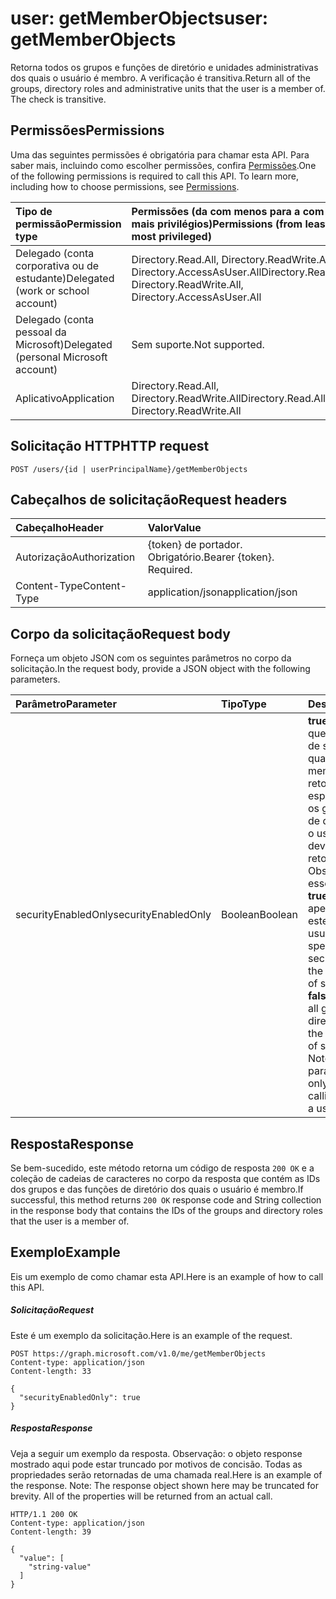 # <a name="user-getmemberobjects"></a><span data-ttu-id="c4c03-101">user: getMemberObjects</span><span class="sxs-lookup"><span data-stu-id="c4c03-101">user: getMemberObjects</span></span>
<span data-ttu-id="c4c03-p101">Retorna todos os grupos e funções de diretório e unidades administrativas dos quais o usuário é membro. A verificação é transitiva.</span><span class="sxs-lookup"><span data-stu-id="c4c03-p101">Return all of the groups, directory roles and administrative units that the user is a member of. The check is transitive.</span></span>

## <a name="permissions"></a><span data-ttu-id="c4c03-104">Permissões</span><span class="sxs-lookup"><span data-stu-id="c4c03-104">Permissions</span></span>
<span data-ttu-id="c4c03-p102">Uma das seguintes permissões é obrigatória para chamar esta API. Para saber mais, incluindo como escolher permissões, confira [Permissões](../../../concepts/permissions_reference.md).</span><span class="sxs-lookup"><span data-stu-id="c4c03-p102">One of the following permissions is required to call this API. To learn more, including how to choose permissions, see [Permissions](../../../concepts/permissions_reference.md).</span></span>


|<span data-ttu-id="c4c03-107">Tipo de permissão</span><span class="sxs-lookup"><span data-stu-id="c4c03-107">Permission type</span></span>      | <span data-ttu-id="c4c03-108">Permissões (da com menos para a com mais privilégios)</span><span class="sxs-lookup"><span data-stu-id="c4c03-108">Permissions (from least to most privileged)</span></span>              |
|:--------------------|:---------------------------------------------------------|
|<span data-ttu-id="c4c03-109">Delegado (conta corporativa ou de estudante)</span><span class="sxs-lookup"><span data-stu-id="c4c03-109">Delegated (work or school account)</span></span> | <span data-ttu-id="c4c03-110">Directory.Read.All, Directory.ReadWrite.All, Directory.AccessAsUser.All</span><span class="sxs-lookup"><span data-stu-id="c4c03-110">Directory.Read.All, Directory.ReadWrite.All, Directory.AccessAsUser.All</span></span>    |
|<span data-ttu-id="c4c03-111">Delegado (conta pessoal da Microsoft)</span><span class="sxs-lookup"><span data-stu-id="c4c03-111">Delegated (personal Microsoft account)</span></span> | <span data-ttu-id="c4c03-112">Sem suporte.</span><span class="sxs-lookup"><span data-stu-id="c4c03-112">Not supported.</span></span>    |
|<span data-ttu-id="c4c03-113">Aplicativo</span><span class="sxs-lookup"><span data-stu-id="c4c03-113">Application</span></span> | <span data-ttu-id="c4c03-114">Directory.Read.All, Directory.ReadWrite.All</span><span class="sxs-lookup"><span data-stu-id="c4c03-114">Directory.Read.All, Directory.ReadWrite.All</span></span> |

## <a name="http-request"></a><span data-ttu-id="c4c03-115">Solicitação HTTP</span><span class="sxs-lookup"><span data-stu-id="c4c03-115">HTTP request</span></span>
<!-- { "blockType": "ignored" } -->
```http
POST /users/{id | userPrincipalName}/getMemberObjects
```
## <a name="request-headers"></a><span data-ttu-id="c4c03-116">Cabeçalhos de solicitação</span><span class="sxs-lookup"><span data-stu-id="c4c03-116">Request headers</span></span>
| <span data-ttu-id="c4c03-117">Cabeçalho</span><span class="sxs-lookup"><span data-stu-id="c4c03-117">Header</span></span>       | <span data-ttu-id="c4c03-118">Valor</span><span class="sxs-lookup"><span data-stu-id="c4c03-118">Value</span></span> |
|:---------------|:--------|
| <span data-ttu-id="c4c03-119">Autorização</span><span class="sxs-lookup"><span data-stu-id="c4c03-119">Authorization</span></span>  | <span data-ttu-id="c4c03-p103">{token} de portador. Obrigatório.</span><span class="sxs-lookup"><span data-stu-id="c4c03-p103">Bearer {token}. Required.</span></span>  |
| <span data-ttu-id="c4c03-122">Content-Type</span><span class="sxs-lookup"><span data-stu-id="c4c03-122">Content-Type</span></span>  | <span data-ttu-id="c4c03-123">application/json</span><span class="sxs-lookup"><span data-stu-id="c4c03-123">application/json</span></span>  |

## <a name="request-body"></a><span data-ttu-id="c4c03-124">Corpo da solicitação</span><span class="sxs-lookup"><span data-stu-id="c4c03-124">Request body</span></span>
<span data-ttu-id="c4c03-125">Forneça um objeto JSON com os seguintes parâmetros no corpo da solicitação.</span><span class="sxs-lookup"><span data-stu-id="c4c03-125">In the request body, provide a JSON object with the following parameters.</span></span>

| <span data-ttu-id="c4c03-126">Parâmetro</span><span class="sxs-lookup"><span data-stu-id="c4c03-126">Parameter</span></span>    | <span data-ttu-id="c4c03-127">Tipo</span><span class="sxs-lookup"><span data-stu-id="c4c03-127">Type</span></span>   |<span data-ttu-id="c4c03-128">Descrição</span><span class="sxs-lookup"><span data-stu-id="c4c03-128">Description</span></span>|
|:---------------|:--------|:----------|
|<span data-ttu-id="c4c03-129">securityEnabledOnly</span><span class="sxs-lookup"><span data-stu-id="c4c03-129">securityEnabledOnly</span></span>|<span data-ttu-id="c4c03-130">Boolean</span><span class="sxs-lookup"><span data-stu-id="c4c03-130">Boolean</span></span>|<span data-ttu-id="c4c03-p104">**true** para especificar que somente grupos de segurança dos quais o usuário é membro devem ser retornados; **false** para especificar que todos os grupos e funções de diretório dos quais o usuário é membro devem ser retornados. Observação: Definir esse parâmetro como **true** é suportado apenas ao chamar este método em um usuário.</span><span class="sxs-lookup"><span data-stu-id="c4c03-p104">**true** to specify that only security groups that the user is a member of should be returned; **false** to specify that all groups and directory roles that the user is a member of should be returned. Note: Setting this parameter to **true** is only supported when calling this method on a user.</span></span>|

## <a name="response"></a><span data-ttu-id="c4c03-133">Resposta</span><span class="sxs-lookup"><span data-stu-id="c4c03-133">Response</span></span>

<span data-ttu-id="c4c03-134">Se bem-sucedido, este método retorna um código de resposta `200 OK` e a coleção de cadeias de caracteres no corpo da resposta que contém as IDs dos grupos e das funções de diretório dos quais o usuário é membro.</span><span class="sxs-lookup"><span data-stu-id="c4c03-134">If successful, this method returns `200 OK` response code and String collection in the response body that contains the IDs of the groups and directory roles that the user is a member of.</span></span>

## <a name="example"></a><span data-ttu-id="c4c03-135">Exemplo</span><span class="sxs-lookup"><span data-stu-id="c4c03-135">Example</span></span>
<span data-ttu-id="c4c03-136">Eis um exemplo de como chamar esta API.</span><span class="sxs-lookup"><span data-stu-id="c4c03-136">Here is an example of how to call this API.</span></span>
##### <a name="request"></a><span data-ttu-id="c4c03-137">Solicitação</span><span class="sxs-lookup"><span data-stu-id="c4c03-137">Request</span></span>
<span data-ttu-id="c4c03-138">Este é um exemplo da solicitação.</span><span class="sxs-lookup"><span data-stu-id="c4c03-138">Here is an example of the request.</span></span>
<!-- {
  "blockType": "request",
  "name": "user_getmemberobjects"
}-->
```http
POST https://graph.microsoft.com/v1.0/me/getMemberObjects
Content-type: application/json
Content-length: 33

{
  "securityEnabledOnly": true
}
```

##### <a name="response"></a><span data-ttu-id="c4c03-139">Resposta</span><span class="sxs-lookup"><span data-stu-id="c4c03-139">Response</span></span>
<span data-ttu-id="c4c03-p105">Veja a seguir um exemplo da resposta. Observação: o objeto response mostrado aqui pode estar truncado por motivos de concisão. Todas as propriedades serão retornadas de uma chamada real.</span><span class="sxs-lookup"><span data-stu-id="c4c03-p105">Here is an example of the response. Note: The response object shown here may be truncated for brevity. All of the properties will be returned from an actual call.</span></span>
<!-- {
  "blockType": "response",
  "truncated": true,
  "@odata.type": "string",
  "isCollection": true
} -->
```http
HTTP/1.1 200 OK
Content-type: application/json
Content-length: 39

{
  "value": [
    "string-value"
  ]
}
```

<!-- uuid: 8fcb5dbc-d5aa-4681-8e31-b001d5168d79
2015-10-25 14:57:30 UTC -->
<!-- {
  "type": "#page.annotation",
  "description": "user: getMemberObjects",
  "keywords": "",
  "section": "documentation",
  "tocPath": ""
}-->
